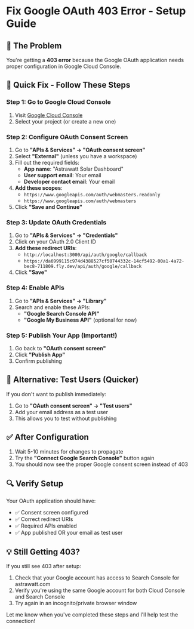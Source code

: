 # Fix Google OAuth 403 Error - Setup Guide

## 🚨 The Problem
You're getting a **403 error** because the Google OAuth application needs proper configuration in Google Cloud Console.

## 🔧 Quick Fix - Follow These Steps

### Step 1: Go to Google Cloud Console
1. Visit [Google Cloud Console](https://console.cloud.google.com/)
2. Select your project (or create a new one)

### Step 2: Configure OAuth Consent Screen
1. Go to **"APIs & Services" → "OAuth consent screen"**
2. Select **"External"** (unless you have a workspace)
3. Fill out the required fields:
   - **App name**: "Astrawatt Solar Dashboard"
   - **User support email**: Your email
   - **Developer contact email**: Your email
4. **Add these scopes**:
   - `https://www.googleapis.com/auth/webmasters.readonly`
   - `https://www.googleapis.com/auth/webmasters`
5. Click **"Save and Continue"**

### Step 3: Update OAuth Credentials
1. Go to **"APIs & Services" → "Credentials"**
2. Click on your OAuth 2.0 Client ID
3. **Add these redirect URIs**:
   - `http://localhost:3000/api/auth/google/callback`
   - `https://da6999115c974d4388527cf50744332c-14cf5492-00a1-4a72-bec8-711809.fly.dev/api/auth/google/callback`
4. Click **"Save"**

### Step 4: Enable APIs
1. Go to **"APIs & Services" → "Library"**
2. Search and enable these APIs:
   - **"Google Search Console API"**
   - **"Google My Business API"** (optional for now)

### Step 5: Publish Your App (Important!)
1. Go back to **"OAuth consent screen"**
2. Click **"Publish App"** 
3. Confirm publishing

## 🎯 Alternative: Test Users (Quicker)
If you don't want to publish immediately:
1. Go to **"OAuth consent screen" → "Test users"**
2. Add your email address as a test user
3. This allows you to test without publishing

## ✅ After Configuration
1. Wait 5-10 minutes for changes to propagate
2. Try the **"Connect Google Search Console"** button again
3. You should now see the proper Google consent screen instead of 403

## 🔍 Verify Setup
Your OAuth application should have:
- ✅ Consent screen configured
- ✅ Correct redirect URIs 
- ✅ Required APIs enabled
- ✅ App published OR your email as test user

## 💡 Still Getting 403?
If you still see 403 after setup:
1. Check that your Google account has access to Search Console for astrawatt.com
2. Verify you're using the same Google account for both Cloud Console and Search Console
3. Try again in an incognito/private browser window

Let me know when you've completed these steps and I'll help test the connection!
